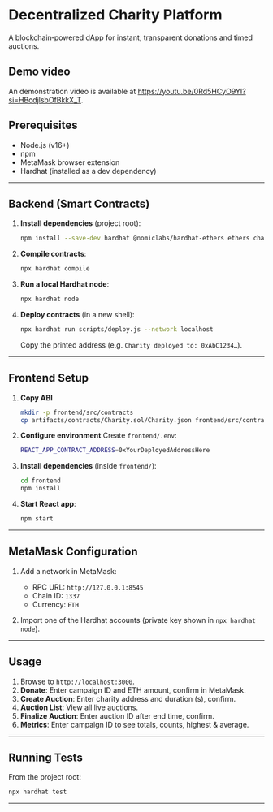 # Decentralized Charity Platform

A blockchain‑powered dApp for instant, transparent donations and timed auctions.

## Demo video

An demonstration video is available at https://youtu.be/0Rd5HCyO9YI?si=HBcdjlsbOfBkkX_T.

## Prerequisites

- Node.js (v16+)
- npm
- MetaMask browser extension
- Hardhat (installed as a dev dependency)

---

## Backend (Smart Contracts)

1. **Install dependencies** (project root):

   ```bash
   npm install --save-dev hardhat @nomiclabs/hardhat-ethers ethers chai
   ```

2. **Compile contracts**:

   ```bash
   npx hardhat compile
   ```

3. **Run a local Hardhat node**:

   ```bash
   npx hardhat node
   ```

4. **Deploy contracts** (in a new shell):
   ```bash
   npx hardhat run scripts/deploy.js --network localhost
   ```
   Copy the printed address (e.g. `Charity deployed to: 0xAbC1234…`).

---

## Frontend Setup

1. **Copy ABI**

   ```bash
   mkdir -p frontend/src/contracts
   cp artifacts/contracts/Charity.sol/Charity.json frontend/src/contracts/DecentralizedCharity.json
   ```

2. **Configure environment**
   Create `frontend/.env`:

   ```bash
   REACT_APP_CONTRACT_ADDRESS=0xYourDeployedAddressHere
   ```

3. **Install dependencies** (inside `frontend/`):

   ```bash
   cd frontend
   npm install
   ```

4. **Start React app**:
   ```bash
   npm start
   ```

---

## MetaMask Configuration

1. Add a network in MetaMask:

   - RPC URL: `http://127.0.0.1:8545`
   - Chain ID: `1337`
   - Currency: `ETH`

2. Import one of the Hardhat accounts (private key shown in `npx hardhat node`).

---

## Usage

1. Browse to `http://localhost:3000`.
2. **Donate**: Enter campaign ID and ETH amount, confirm in MetaMask.
3. **Create Auction**: Enter charity address and duration (s), confirm.
4. **Auction List**: View all live auctions.
5. **Finalize Auction**: Enter auction ID after end time, confirm.
6. **Metrics**: Enter campaign ID to see totals, counts, highest & average.

---

## Running Tests

From the project root:

```bash
npx hardhat test
```

---
